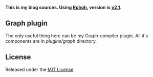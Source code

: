 **This is my blog sources. Using [Ruhoh](http://ruhoh.com), version is [v2.1](http://ruhoh.com/docs/2).**

## Graph plugin

The only useful thing here can be my Graph-compiler plugin.
All it's components are in *plugins/graph* directory.

## License

Released under the [MIT License](http://www.opensource.org/licenses/MIT)

